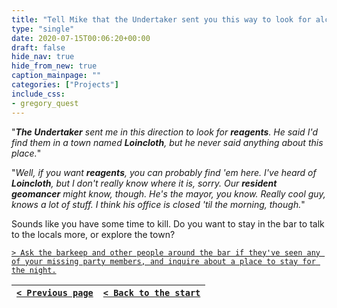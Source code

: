 ```yaml
---
title: "Tell Mike that the Undertaker sent you this way to look for alchemical reagents in a town named Loincloth, but that he didn't mention anything about sumo wrestlers on the way."
type: "single"
date: 2020-07-15T00:06:20+00:00
draft: false
hide_nav: true
hide_from_new: true
caption_mainpage: ""
categories: ["Projects"]
include_css:
- gregory_quest
---
```


"***The Undertaker** sent me in this direction to look for **reagents**. He said I'd find them in a town named **Loincloth**, but he never said anything about this place.*"

"*Well, if you want **reagents**, you can probably find 'em here. I've heard of **Loincloth**, but I don't really know where it is, sorry. Our **resident geomancer** might know, though. He's the mayor, you know. Really cool guy, knows a lot of stuff. I think his office is closed 'til the morning, though.*" 

Sounds like you have some time to kill. Do you want to stay in the bar to talk to the locals more, or explore the town?

[``> Ask the barkeep and other people around the bar if they've seen any of your missing party members, and inquire about a place to stay for the night.``](../62)

|[``< Previous page``](../60)|[``< Back to the start``](../)|
|---|---|